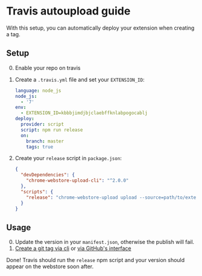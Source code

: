 # Travis autoupload guide

With this setup, you can automatically deploy your extension when creating a tag.

## Setup

0. Enable your repo on travis
0. Create a `.travis.yml` file and set your `EXTENSION_ID`:

    ```yaml
    language: node_js
    node_js:
      - '7'
    env:
      - EXTENSION_ID=kbbbjimdjbjclaebffknlabpogocablj
    deploy:
      provider: script
      script: npm run release
      on:
        branch: master
        tags: true
    ```

0. Create your `release` script in `package.json`:

    ```json
    {
      "devDependencies": {
        "chrome-webstore-upload-cli": "^2.0.0"
      },
      "scripts": {
        "release": "chrome-webstore-upload upload --source=path/to/extension --auto-publish"
      }
    }
    ```


## Usage

0. Update the version in your `manifest.json`, otherwise the publish will fail.
0. [Create a git tag via cli](https://stackoverflow.com/questions/18216991/create-a-tag-in-github-repository) or [via GitHub's interface](https://help.github.com/articles/creating-releases/)

Done! Travis should run the `release` npm script and your version should appear on the webstore soon after.
